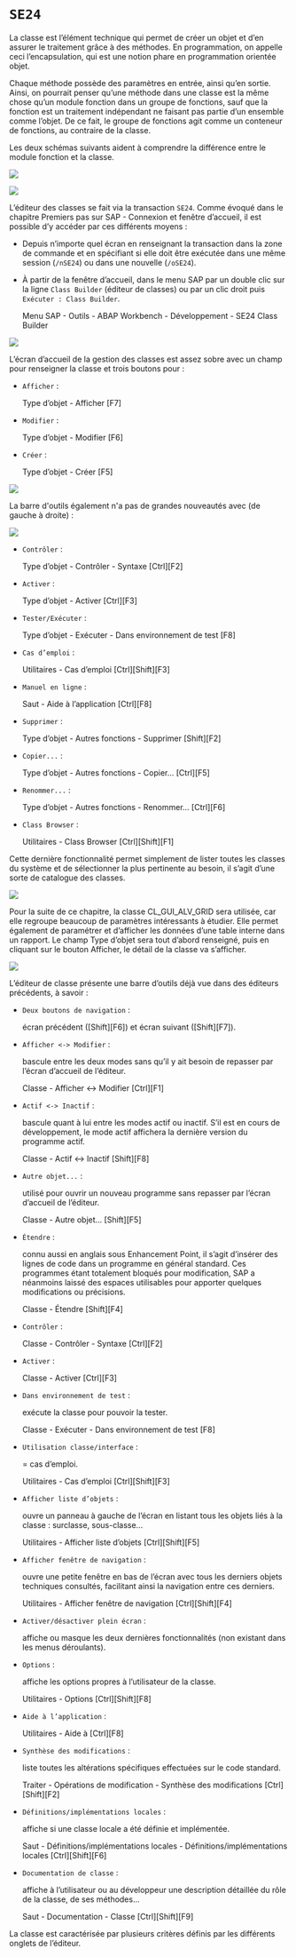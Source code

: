 # **`SE24`**

La classe est l’élément technique qui permet de créer un objet et d’en assurer le traitement grâce à des méthodes. En programmation, on appelle ceci l’encapsulation, qui est une notion phare en programmation orientée objet.

Chaque méthode possède des paramètres en entrée, ainsi qu’en sortie. Ainsi, on pourrait penser qu’une méthode dans une classe est la même chose qu’un module fonction dans un groupe de fonctions, sauf que la fonction est un traitement indépendant ne faisant pas partie d’un ensemble comme l’objet. De ce fait, le groupe de fonctions agit comme un conteneur de fonctions, au contraire de la classe.

Les deux schémas suivants aident à comprendre la différence entre le module fonction et la classe.

![](../../99%20-%20Ressources/11_Classes%20-%2002%20-%2001%20-%2001.png)

![](../../99%20-%20Ressources/11_Classes%20-%2002%20-%2001%20-%2002.png)

L’éditeur des classes se fait via la transaction `SE24`. Comme évoqué dans le chapitre Premiers pas sur SAP - Connexion et fenêtre d’accueil, il est possible d’y accéder par ces différents moyens :

- Depuis n’importe quel écran en renseignant la transaction dans la zone de commande et en spécifiant si elle doit être exécutée dans une même session (`/nSE24`) ou dans une nouvelle (`/oSE24`).

- À partir de la fenêtre d’accueil, dans le menu SAP par un double clic sur la ligne `Class Builder` (éditeur de classes) ou par un clic droit puis `Exécuter : Class Builder`.

  Menu SAP - Outils - ABAP Workbench - Développement - SE24 Class Builder

![](../../99%20-%20Ressources/11_Classes%20-%2002%20-%2001%20-%2003.png)

L’écran d’accueil de la gestion des classes est assez sobre avec un champ pour renseigner la classe et trois boutons pour :

- `Afficher` :

  Type d’objet - Afficher [F7]

- `Modifier` :

  Type d’objet - Modifier [F6]

- `Créer` :

  Type d’objet - Créer [F5]

![](../../99%20-%20Ressources/11_Classes%20-%2002%20-%2001%20-%2004.png)

La barre d'outils également n'a pas de grandes nouveautés avec (de gauche à droite) :

![](../../99%20-%20Ressources/11_Classes%20-%2002%20-%2001%20-%2005.png)

- `Contrôler` :

  Type d’objet - Contrôler - Syntaxe [Ctrl][F2]

- `Activer` :

  Type d’objet - Activer [Ctrl][F3]

- `Tester/Exécuter` :

  Type d’objet - Exécuter - Dans environnement de test [F8]

- `Cas d’emploi` :

  Utilitaires - Cas d’emploi [Ctrl][Shift][F3]

- `Manuel en ligne` :

  Saut - Aide à l’application [Ctrl][F8]

- `Supprimer` :

  Type d’objet - Autres fonctions - Supprimer [Shift][F2]

- `Copier...` :

  Type d’objet - Autres fonctions - Copier... [Ctrl][F5]

- `Renommer...` :

  Type d’objet - Autres fonctions - Renommer... [Ctrl][F6]

- `Class Browser` :

  Utilitaires - Class Browser [Ctrl][Shift][F1]

Cette dernière fonctionnalité permet simplement de lister toutes les classes du système et de sélectionner la plus pertinente au besoin, il s’agit d’une sorte de catalogue des classes.

![](../../99%20-%20Ressources/11_Classes%20-%2002%20-%2001%20-%2006.png)

Pour la suite de ce chapitre, la classe CL_GUI_ALV_GRID sera utilisée, car elle regroupe beaucoup de paramètres intéressants à étudier. Elle permet également de paramétrer et d’afficher les données d’une table interne dans un rapport. Le champ Type d’objet sera tout d’abord renseigné, puis en cliquant sur le bouton Afficher, le détail de la classe va s’afficher.

![](../../99%20-%20Ressources/11_Classes%20-%2002%20-%2001%20-%2007.png)

L’éditeur de classe présente une barre d’outils déjà vue dans des éditeurs précédents, à savoir :

- `Deux boutons de navigation` :

  écran précédent ([Shift][F6]) et écran suivant ([Shift][F7]).

- `Afficher <-> Modifier` :

  bascule entre les deux modes sans qu’il y ait besoin de repasser par l’écran d’accueil de l’éditeur.

  Classe - Afficher <-> Modifier [Ctrl][F1]

- `Actif <-> Inactif` :

  bascule quant à lui entre les modes actif ou inactif. S’il est en cours de développement, le mode actif affichera la dernière version du programme actif.

  Classe - Actif <-> Inactif [Shift][F8]

- `Autre objet...` :

  utilisé pour ouvrir un nouveau programme sans repasser par l’écran d’accueil de l’éditeur.

  Classe - Autre objet... [Shift][F5]

- `Étendre` :

  connu aussi en anglais sous Enhancement Point, il s’agit d’insérer des lignes de code dans un programme en général standard. Ces programmes étant totalement bloqués pour modification, SAP a néanmoins laissé des espaces utilisables pour apporter quelques modifications ou précisions.

  Classe - Étendre [Shift][F4]

- `Contrôler` :

  Classe - Contrôler - Syntaxe [Ctrl][F2]

- `Activer` :

  Classe - Activer [Ctrl][F3]

- `Dans environnement de test` :

  exécute la classe pour pouvoir la tester.

  Classe - Exécuter - Dans environnement de test [F8]

- `Utilisation classe/interface` :

  = cas d’emploi.

  Utilitaires - Cas d’emploi [Ctrl][Shift][F3]

- `Afficher liste d’objets` :

  ouvre un panneau à gauche de l’écran en listant tous les objets liés à la classe : surclasse, sous-classe...

  Utilitaires - Afficher liste d’objets [Ctrl][Shift][F5]

- `Afficher fenêtre de navigation` :

  ouvre une petite fenêtre en bas de l’écran avec tous les derniers objets techniques consultés, facilitant ainsi la navigation entre ces derniers.

  Utilitaires - Afficher fenêtre de navigation [Ctrl][Shift][F4]

- `Activer/désactiver plein écran` :

  affiche ou masque les deux dernières fonctionnalités (non existant dans les menus déroulants).

- `Options` :

  affiche les options propres à l’utilisateur de la classe.

  Utilitaires - Options [Ctrl][Shift][F8]

- `Aide à l’application` :

  Utilitaires - Aide à [Ctrl][F8]

- `Synthèse des modifications` :

  liste toutes les altérations spécifiques effectuées sur le code standard.

  Traiter - Opérations de modification - Synthèse des modifications [Ctrl][Shift][F2]

- `Définitions/implémentations locales` :

  affiche si une classe locale a été définie et implémentée.

  Saut - Définitions/implémentations locales - Définitions/implémentations locales [Ctrl][Shift][F6]

- `Documentation de classe` :

  affiche à l’utilisateur ou au développeur une description détaillée du rôle de la classe, de ses méthodes...

  Saut - Documentation - Classe [Ctrl][Shift][F9]

La classe est caractérisée par plusieurs critères définis par les différents onglets de l’éditeur.
